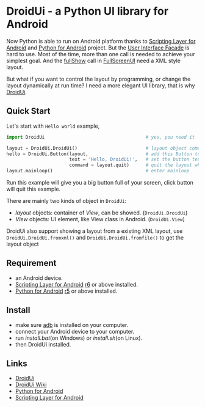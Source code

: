 # DroidUi - a Python UI library for Android

Now Python is able to run on Android platform thanks to
[Scripting Layer for Android][SL4A] and [Python for Android][Py4A]
project. But the [User Interface Facade][UiFacade]
is hard to use. Most of the time, more than one call is needed to
achieve your simplest goal. And the 
[fullShow][] call in [FullScreenUI][]
need a XML style layout.

But what if you want to control the layout by programming,
or change the layout dynamically at run time?
I need a more elegant UI library, that is why [DroidUi][].


Quick Start
-----------

Let's start with `Hello world` example,
```python
import DroidUi                                     # yes, you need it

layout = DroidUi.DroidUi()                         # layout object comes first
hello = DroidUi.Button(layout,                     # add this Button to the layout
                       text = 'Hello, DroidUi!',   # set the button text
                       command = layout.quit)      # quit the layout when button clicked
layout.mainloop()                                  # enter mainloop
```
Run this example will give you a big button full of your screen,
click button will quit this example.

There are mainly two kinds of object in `DroidUi`:
 * _layout_ objects: container of _View_, can be showed. (`DroidUi.DroidUi`)
 * _View_ objects: UI element, like View class in Android. (`DroidUi.View`)

DroidUi also support showing a layout from a existing XML layout,
use `DroidUi.DroidUi.fromxml()` and `DroidUi.DroidUi.fromfile()` to get the layout object


Requirement
-----------

* an Android device.
* [Scripting Layer for Android][SL4A] [r6][SL4A_r6] or above installed.
* [Python for Android][Py4A] [r5][Py4A_r5] or above installed.


Install
-------

* make sure [adb][] is installed on your computer.
* connect your Android device to your computer.
* run _install.bat_(on Windows) or _install.sh_(on Linux).
* then DroidUi installed.


Links
-----

* [DroidUi][]
* [DroidUi Wiki][Wiki]
* [Python for Android][Py4A]
* [Scripting Layer for Android][SL4A]



[SL4A]: https://code.google.com/p/android-scripting/
[Py4A]: https://code.google.com/p/python-for-android/
[UiFacade]: http://www.mithril.com.au/android/doc/UiFacade.html
[fullShow]: https://code.google.com/p/android-scripting/wiki/ApiReference#fullShow
[FullScreenUI]: https://code.google.com/p/android-scripting/wiki/FullScreenUI
[DroidUi]: http://iptux.github.com/DroidUi/
[SL4A_r6]: https://code.google.com/p/android-scripting/downloads/detail?name=sl4a_r6.apk
[Py4A_r5]: https://code.google.com/p/python-for-android/downloads/detail?name=PythonForAndroid_r5.apk
[adb]: http://developer.android.com/tools/help/adb.html
[Wiki]: https://github.com/iptux/DroidUi/wiki

